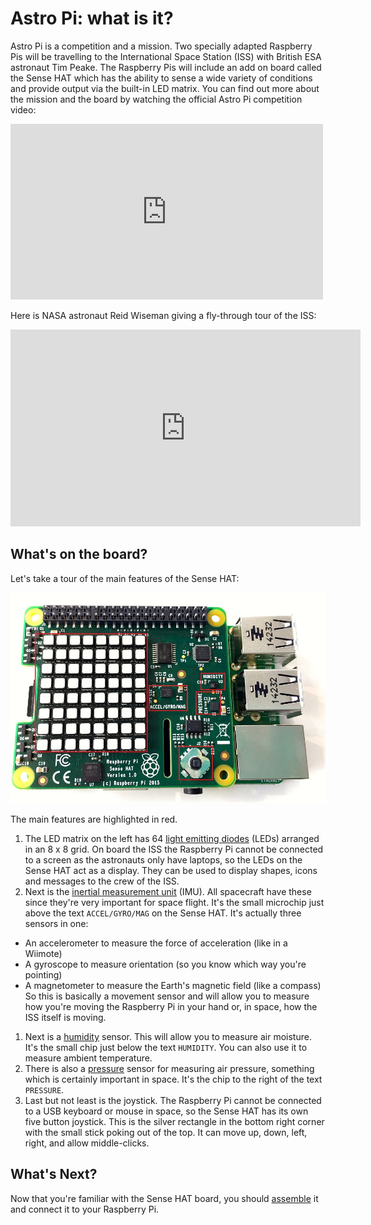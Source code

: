 # Astro Pi: what is it?

Astro Pi is a competition and a mission. Two specially adapted Raspberry Pis will be travelling to the International Space Station (ISS) with British ESA astronaut Tim Peake. The Raspberry Pis will include an add on board called the Sense HAT which has the ability to sense a wide variety of conditions and provide output via the built-in LED matrix. You can find out more about the mission and the board by watching the official Astro Pi competition video:

<iframe src="https://player.vimeo.com/video/117274487" width="500" height="281" frameborder="0" webkitallowfullscreen mozallowfullscreen allowfullscreen></iframe>

Here is NASA astronaut Reid Wiseman giving a fly-through tour of the ISS:

<iframe width="560" height="315" src="https://www.youtube.com/embed/kVK20xyfPrU" frameborder="0" allowfullscreen></iframe>

## What's on the board?

Let's take a tour of the main features of the Sense HAT:

  ![Sense HAT Features](images/sense-hat-features.jpg)

The main features are highlighted in red.

1. The LED matrix on the left has 64 [light emitting diodes](http://en.wikipedia.org/wiki/Light-emitting_diode) (LEDs) arranged in an 8 x 8 grid. On board the ISS the Raspberry Pi cannot be connected to a screen as the astronauts only have laptops, so the LEDs on the Sense HAT act as a display. They can be used to display shapes, icons and messages to the crew of the ISS.
1. Next is the [inertial measurement unit](http://en.wikipedia.org/wiki/Inertial_measurement_unit) (IMU). All spacecraft have these since they're very important for space flight. It's the small microchip just above the text `ACCEL/GYRO/MAG` on the Sense HAT. It's actually three sensors in one:
 - An accelerometer to measure the force of acceleration (like in a Wiimote)
 - A gyroscope to measure orientation (so you know which way you're pointing)
 - A magnetometer to measure the Earth's magnetic field (like a compass)
So this is basically a movement sensor and will allow you to measure how you're moving the Raspberry Pi in your hand or, in space, how the ISS itself is moving.
1. Next is a [humidity](http://en.wikipedia.org/wiki/Humidity) sensor. This will allow you to measure air moisture. It's the small chip just below the text `HUMIDITY`. You can also use it to measure ambient temperature.
1. There is also a [pressure](http://en.wikipedia.org/wiki/Atmospheric_pressure) sensor for measuring air pressure, something which is certainly important in space. It's the chip to the right of the text `PRESSURE`.
1. Last but not least is the joystick. The Raspberry Pi cannot be connected to a USB keyboard or mouse in space, so the Sense HAT has its own five button joystick. This is the silver rectangle in the bottom right corner with the small stick poking out of the top. It can move up, down, left, right, and allow middle-clicks.

## What's Next?

Now that you're familiar with the Sense HAT board, you should [assemble](assemble.md) it and connect it to your Raspberry Pi.
